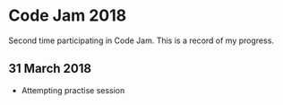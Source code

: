 # Code Jam 2018
Second time participating in Code Jam. This is a record of my progress.

## 31 March 2018
- Attempting practise session
